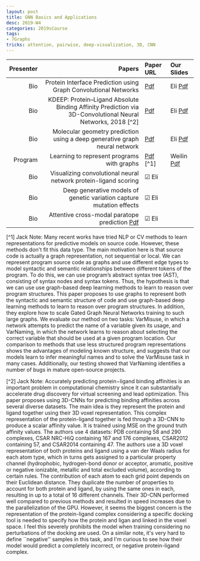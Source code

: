 ```yaml
---
layout: post
title: GNN Basics and Applications   
desc: 2019-W4
categories: 2019sCourse
tags:
- 7Graphs
tricks: attention, pairwise, deep-visualization, 3D, CNN  
---
```



| Presenter | Papers | Paper URL| Our Slides |
| -----: | -------------------------------------: | :----- | :----- |
| Bio |   Protein Interface Prediction using Graph Convolutional Networks   | [Pdf](https://papers.nips.cc/paper/7231-protein-interface-prediction-using-graph-convolutional-networks.pdf) | Eli [Pdf]() | Jack [Pdf]() | 
|  Bio |  KDEEP: Protein–Ligand Absolute Binding Affinity Prediction via 3D-Convolutional Neural Networks, 2018 [^2] |  [Pdf](https://pubs.acs.org/doi/abs/10.1021/acs.jcim.7b00650) | Eli [Pdf]() | Jack [Pdf]() | 
|  Bio |  Molecular geometry prediction using a deep generative graph neural network  | [Pdf](https://arxiv.org/abs/1904.00314) | Eli [Pdf]() | Jack [Pdf]() |
| Program |  Learning to represent programs with graphs | [Pdf](https://arxiv.org/abs/1812.04064) [^1]| Weilin [Pdf]() | Jack [Pdf]() | 
| Bio | Visualizing convolutional neural network protein-ligand scoring | &#9745; Eli | | 
| Bio | Deep generative models of genetic variation capture mutation effects |  &#9745; Eli   |  |  
| Bio |  Attentive cross-modal paratope prediction   [Pdf](https://openreview.net/forum?id=ByUU2t1PG) | &#9745; Eli |  |  


[^1] Jack Note: Many recent works have tried NLP or CV methods to learn representations for predictive models on source code. However, these methods don't fit this data type. The main motivation here is that source code is actually a graph representation, not sequential or local. We can represent program source code as graphs and use different edge types to model syntactic and semantic relationships between different tokens of the program. To do this, we can use program’s abstract syntax tree (AST), consisting of syntax nodes and syntax tokens.  Thus, the hypothesis is that we can use use graph-based deep learning methods to learn to reason over program structures. This paper proposes to use graphs to represent both the syntactic and semantic structure of code and use graph-based deep learning methods to learn to reason over program structures. In addition, they explore how to scale Gated Graph Neural Networks training to such large graphs. We evaluate our method on two tasks: VarMisuse, in which a network attempts to predict the name of a variable given its usage, and VarNaming, in which the network learns to reason about selecting the correct variable that should be used at a given program location. Our comparison to methods that use less structured program representations shows the advantages of modeling known structure, and suggests that our models learn to infer meaningful names and to solve the VarMisuse task in many cases. Additionally, our testing showed that VarNaming identifies a number of bugs in mature open-source projects.



[^2] Jack Note:  Accurately predicting protein−ligand binding affinities is an important problem in computational chemistry since it can substantially accelerate drug discovery for virtual screening and lead optimization. This paper proposes using 3D-CNNs for predicting binding affinities across several diverse datasets. The main idea is they represent the protein and ligand together using their 3D voxel representation. This complex representation of the protein-ligand together is fed through a 3D-CNN to produce a scalar affinity value. It is trained using MSE on the ground truth affinity values. The authors use 4 datasets: PDB containing 58 and 290 complexes, CSAR NRC-HiQ containing 167 and 176 complexes, CSAR2012 containing 57, and CSAR2014 containing 47.   The authors use a 3D voxel representation of both proteins and ligand using a van der Waals radius for each atom type, which in turns gets assigned to a particular property channel (hydrophobic, hydrogen-bond donor or acceptor, aromatic, positive or negative ionizable, metallic and total excluded volume), according to certain rules. The contribution of each atom to each grid point depends on their Euclidean distance. They duplicate the number of properties to account for both protein and ligand, by using the same ones in each, resulting in up to a total of 16 different channels. Their 3D-CNN performed well compared to previous methods and resulted in speed increases due to the parallelization of the GPU.  However, it seems the biggest concern is the representation of the protein-ligand complex considering a specific docking tool is needed to specify how the protein and ligan and linked in the voxel space. I feel this severely prohibits the model when training considering no perturbations of the docking are used. On a similar note, it's very hard to define ``negative'' samples in this task, and I'm curious to see how their model would predict a completely incorrect, or negative protein-ligand complex.
